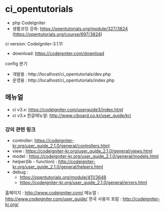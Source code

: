 # ci_opentutorials
 - php CodeIgniter
 - 생활코딩 강좌: https://opentutorials.org/module/327/3824
                 (https://opentutorials.org/course/697/3824)
 
 ci version: CodeIgniter-3.1.11
 - download: https://codeigniter.com/download

config 분기
 - 개발용 : http://localhost/ci_opentutorials/dev.php
 - 운영용 : http://localhost/ci_opentutorials/index.php


## 메뉴얼
 - ci v3.x: https://codeigniter.com/userguide3/index.html
 - ci v3.x 한글메뉴얼: http://www.ciboard.co.kr/user_guide/kr/

### 강의 관련 링크
 - controller: https://codeigniter-kr.org/user_guide_2.1.0/general/controllers.html
 - view : https://codeigniter-kr.org/user_guide_2.1.0/general/views.html
 - model : https://codeigniter-kr.org/user_guide_2.1.0/general/models.html
 - helper(lib - function) : http://codeigniter-kr.org/user_guide_2.1.0/general/helpers.html
 - debug : 
   - https://opentutorials.org/module/411/3648
   - https://codeigniter-kr.org/user_guide_2.1.0/general/errors.html


홈페이지 : http://www.codeigniter.com/
메뉴얼 : http://www.codeigniter.com/user_guide/
한국 사용자 포럼 : http://codeigniter-kr.org/
